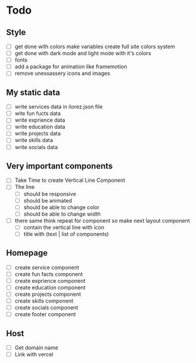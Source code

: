 # Todo

## Style

- [ ] get done with colors make variables create full site colors system
- [ ] get done with dark mode and light mode with it's colors
- [ ] fonts
- [ ] add a package for animation like framemotion
- [ ] remove unessassery icons and images

## My static data

- [ ] write services data in ilorez.json file
- [ ] wite fun fucts data
- [ ] write exprience data
- [ ] write education data
- [ ] write projects data
- [ ] write skills data
- [ ] write socials data

## Very important components

- [ ] Take Time to create Vertical Line Component
- [ ] The line
  - [ ] should be responsive
  - [ ] should be animated
  - [ ] should be able to change color
  - [ ] should be able to change width
- [ ] there same think repeat for component so make next layout component
  - [ ] contain the vertical line with icon
  - [ ] title with (text | list of components)

## Homepage

- [ ] create service component
- [ ] create fun facts component
- [ ] create exprience component
- [ ] create education component
- [ ] create projects component
- [ ] create skills component
- [ ] create socials component
- [ ] create footer component

## Host

- [ ] Get domain name
- [ ] Link with vercel